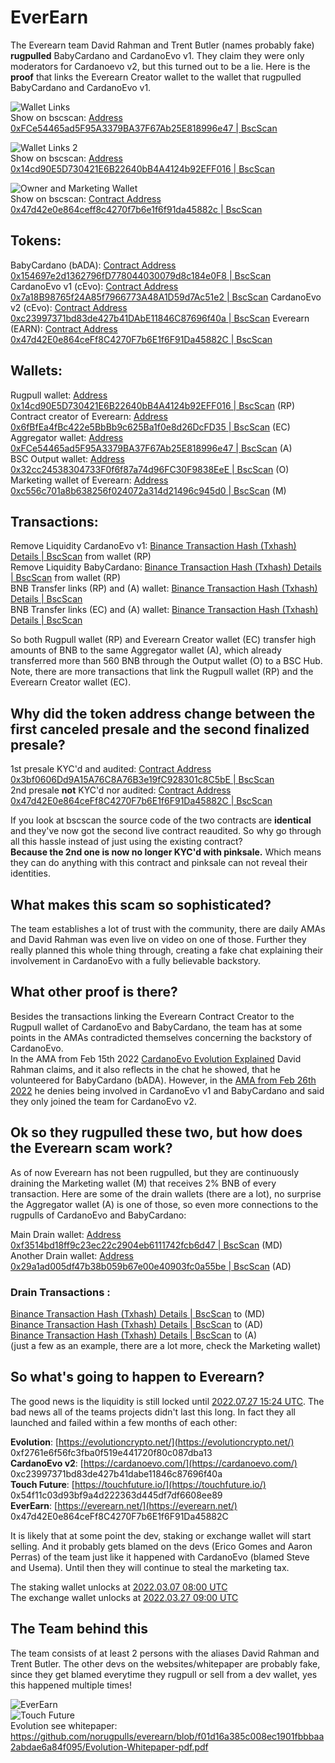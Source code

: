 # EverEarn
The Everearn team David Rahman and Trent Butler (names probably fake) **rugpulled** BabyCardano and CardanoEvo v1. They claim they were only moderators for Cardanoevo v2, but this turned out to be a lie. Here is the **proof** that links the Everearn Creator wallet to the wallet that rugpulled BabyCardano and CardanoEvo v1.

![Wallet Links](wallet_links.png)  
Show on bscscan: [Address 0xFCe54465ad5F95A3379BA37F67Ab25E818996e47 | BscScan](https://bscscan.com/address/0xFCe54465ad5F95A3379BA37F67Ab25E818996e47)

![Wallet Links 2](wallet_links2.png)  
Show on bscscan: [Address 0x14cd90E5D730421E6B22640bB4A4124b92EFF016 | BscScan](https://bscscan.com/address/0x14cd90E5D730421E6B22640bB4A4124b92EFF016)

![Owner and Marketing Wallet](owner_marketing_wallet.png)  
Show on bscscan: [Contract Address 0x47d42e0e864ceff8c4270f7b6e1f6f91da45882c | BscScan](https://bscscan.com/address/0x47d42e0e864ceff8c4270f7b6e1f6f91da45882c#readContract)

## Tokens:

BabyCardano (bADA):  [Contract Address 0x154697e2d1362796fD778044030079d8c184e0F8 | BscScan](https://bscscan.com/address/0x154697e2d1362796fD778044030079d8c184e0F8)  
CardanoEvo v1 (cEvo):  [Contract Address 0x7a18B98765f24A85f7966773A48A1D59d7Ac51e2 | BscScan](https://bscscan.com/address/0x7a18B98765f24A85f7966773A48A1D59d7Ac51e2)
CardanoEvo v2 (cEvo): [Contract Address 0xc23997371bd83de427b41DAbE11846C87696f40a | BscScan](https://bscscan.com/address/0xc23997371bd83de427b41DAbE11846C87696f40a) 
Everearn (EARN):  [Contract Address 0x47d42E0e864ceFf8C4270F7b6E1f6F91Da45882C | BscScan](https://bscscan.com/address/0x47d42E0e864ceFf8C4270F7b6E1f6F91Da45882C) 

## Wallets:

Rugpull wallet:  [Address 0x14cd90E5D730421E6B22640bB4A4124b92EFF016 | BscScan](https://bscscan.com/address/0x14cd90E5D730421E6B22640bB4A4124b92EFF016)  (RP)  
Contract creator of Everearn:  [Address 0x6fBfEa4fBc422e5BbBb9c625Ba1f0e8d26DcFD35 | BscScan](https://bscscan.com/address/0x6fBfEa4fBc422e5BbBb9c625Ba1f0e8d26DcFD35)  (EC)  
Aggregator wallet:  [Address 0xFCe54465ad5F95A3379BA37F67Ab25E818996e47 | BscScan](https://bscscan.com/address/0xFCe54465ad5F95A3379BA37F67Ab25E818996e47)  (A)  
BSC Output wallet:  [Address 0x32cc24538304733F0f6f87a74d96FC30F9838EeE | BscScan](https://bscscan.com/address/0x32cc24538304733F0f6f87a74d96FC30F9838EeE)  (O)  
Marketing wallet of Everearn: [Address 0xc556c701a8b638256f024072a314d21496c945d0 | BscScan](https://bscscan.com/address/0xc556c701a8b638256f024072a314d21496c945d0) (M)  

## Transactions:

Remove Liquidity CardanoEvo v1:  [Binance Transaction Hash (Txhash) Details | BscScan](https://bscscan.com/tx/0x55285f5e84ba5c3fdccb3455e01670370235811509e13481f9403d3f189e0ea2)  from wallet (RP)  
Remove Liquidity BabyCardano:  [Binance Transaction Hash (Txhash) Details | BscScan](https://bscscan.com/tx/0xd9eb023c2cde7dc929a95934a154c936a940b072ebbb76ab9d616cc78d24a8c5)  from wallet (RP)  
BNB Transfer links (RP) and (A) wallet:  [Binance Transaction Hash (Txhash) Details | BscScan](https://bscscan.com/tx/0x2fb2b7861525021af52527747ea6d420b37738a58eccae91ac35bead98d96204)   
BNB Transfer links (EC) and (A) wallet:  [Binance Transaction Hash (Txhash) Details | BscScan](https://bscscan.com/tx/0xef943ce652c091acbb5a252764a23432cdb746784b4ccb0291c5da85b1998606) 


So both Rugpull wallet (RP) and Everearn Creator wallet (EC) transfer high amounts of BNB to the same Aggregator wallet (A), which already transferred more than 560 BNB through the Output wallet (O) to a BSC Hub.  
Note, there are more transactions that link the Rugpull wallet (RP) and the Everearn Creator wallet (EC).

## Why did the token address change between the first canceled presale and the second finalized presale?

1st presale KYC'd and audited: [Contract Address 0x3bf0606Dd9A15A76C8A76B3e19fC928301c8C5bE | BscScan](https://bscscan.com/address/0x3bf0606Dd9A15A76C8A76B3e19fC928301c8C5bE)  
2nd presale **not** KYC'd nor audited: [Contract Address 0x47d42E0e864ceFf8C4270F7b6E1f6F91Da45882C | BscScan](https://bscscan.com/address/0x47d42E0e864ceFf8C4270F7b6E1f6F91Da45882C)

If you look at bscscan the source code of the two contracts are **identical** and they've now got the second live contract reaudited. So why go through all this hassle instead of just using the existing contract?  
**Because the 2nd one is now no longer KYC'd with pinksale.** Which means they can do anything with this contract and pinksale can not reveal their identities.

## What makes this scam so sophisticated?

The team establishes a lot of trust with the community, there are daily AMAs and David Rahman was even live on video on one of those. Further they really planned this whole thing through, creating a fake chat explaining their involvement in CardanoEvo with a fully believable backstory. 

## What other proof is there?

Besides the transactions linking the Everearn Contract Creator to the Rugpull wallet of CardanoEvo and BabyCardano, the team has at some points in the AMAs contradicted themselves concerning the backstory of CardanoEvo.   
In the AMA from Feb 15th 2022  [CardanoEvo Evolution Explained](https://www.youtube.com/watch?v=7BE0c29wshg&t=18m5s "CardanoEvo Evolution Explained 2/15/22") David Rahman claims, and it also reflects in the chat he showed, that he volunteered for BabyCardano (bADA). However, in the [AMA from Feb 26th 2022](https://www.youtube.com/watch?v=RUiqQAMHsHc&t=56m16s) he denies being involved in CardanoEvo v1 and BabyCardano and said they only joined the team for CardanoEvo v2.

## Ok so they rugpulled these two, but how does the Everearn scam work?

As of now Everearn has not been rugpulled, but they are continuously draining the Marketing wallet (M) that receives 2% BNB of every transaction. Here are some of the drain wallets (there are a lot), no surprise the Aggregator wallet (A) is one of those, so even more connections to the rugpulls of CardanoEvo and BabyCardano:

Main Drain wallet: [Address 0xf3514bd18ff9c23ec22c2904eb6111742fcb6d47 | BscScan](https://bscscan.com/address/0xf3514bd18ff9c23ec22c2904eb6111742fcb6d47) (MD)  
Another Drain wallet: [Address 0x29a1ad005df47b38b059b67e00e40903fc0a55be | BscScan](https://bscscan.com/address/0x29a1ad005df47b38b059b67e00e40903fc0a55be) (AD)

### Drain Transactions :
[Binance Transaction Hash (Txhash) Details | BscScan](https://bscscan.com/tx/0xcb184983f93ed4d57f9634735cf262b944eda95308c8f462beae21d0964e4153) to (MD)  
[Binance Transaction Hash (Txhash) Details | BscScan](https://bscscan.com/tx/0x638e442dd655e4f0239bbf4717b6b75a8969d9c30148cfb3f63b4edaa6ccecf3) to (AD)  
[Binance Transaction Hash (Txhash) Details | BscScan](https://bscscan.com/tx/0x64550a5f131c7936c43dd5fe42d134f0d2c5fd0159ff92ed34f67b85134f7a1f) to (A)  
(just a few as an example, there are a lot more, check the Marketing wallet)

## So what's going to happen to Everearn?

The good news is the liquidity is still locked until [2022.07.27 15:24 UTC](https://www.pinksale.finance/#/pinklock/record/17497?chain=BSC). The bad news all of the teams projects didn't last this long.  In fact they all launched and failed within a few months of each other:

**Evolution**: [https://evolutioncrypto.net/](https://evolutioncrypto.net/)  0xf2761e6f56fc3fba0f519e441720f80c087dba13   
**CardanoEvo v2**: [https://cardanoevo.com/](https://cardanoevo.com/)  0xc23997371bd83de427b41dabe11846c87696f40a  
**Touch Future**: [https://touchfuture.io/](https://touchfuture.io/)  0x54f11c03d93bf9a4d222363d445df7df6608ee89  
**EverEarn**: [https://everearn.net/](https://everearn.net/) 0x47d42E0e864ceFf8C4270F7b6E1f6F91Da45882C

It is likely that at some point the dev, staking or exchange wallet will start selling. And it probably gets blamed on the devs (Erico Gomes and Aaron Perras) of the team just like it happened with CardanoEvo (blamed Steve and Usema). Until then they will continue to steal the marketing tax.

The staking wallet unlocks at [2022.03.07 08:00 UTC](https://www.pinksale.finance/#/pinklock/record/17404?chain=BSC)  
The exchange wallet unlocks at [2022.03.27 09:00 UTC](https://www.pinksale.finance/#/pinklock/record/17403?chain=BSC)

## The Team behind this

The team consists of at least 2 persons with the aliases David Rahman and Trent Butler. 
The other devs on the websites/whitepaper are probably fake, since they get blamed everytime they rugpull or sell from a dev wallet, yes this happened multiple times! 

![EverEarn](everearn_team.png)  
![Touch Future](touch_future_cardano_evo_team.png)  
Evolution see whitepaper: https://github.com/norugpulls/everearn/blob/f01d16a385c008ec1901fbbbaa2abdae6a84f095/Evolution-Whitepaper-pdf.pdf
